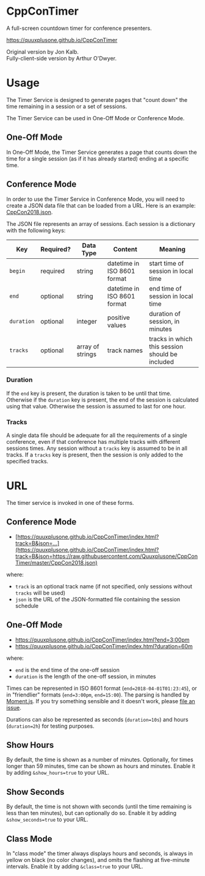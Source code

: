 # CppConTimer

A full-screen countdown timer for conference presenters.

https://quuxplusone.github.io/CppConTimer

Original version by Jon Kalb.  
Fully-client-side version by Arthur O'Dwyer.

# Usage

The Timer Service is designed to generate pages that "count down" the time
remaining in a session or a set of sessions.

The Timer Service can be used in One-Off Mode or Conference Mode.

## One-Off Mode

In One-Off Mode, the Timer Service generates a page that counts down the time
for a single session (as if it has already started) ending at a specific time.

## Conference Mode

In order to use the Timer Service in Conference Mode, you will need to create a
JSON data file that can be loaded from a URL. Here is an example: [CppCon2018.json](/CppCon2018.json).

The JSON file represents an array of sessions. Each session is a dictionary
with the following keys:

| Key        | Required? | Data Type        | Content                     | Meaning
|------------|-----------|------------------|-----------------------------|----------------
| `begin`    | required  | string           | datetime in ISO 8601 format | start time of session in local time
| `end`      | optional  | string           | datetime in ISO 8601 format | end time of session in local time
| `duration` | optional  | integer          | positive values             | duration of session, in minutes
| `tracks`   | optional  | array of strings | track names                 | tracks in which this session should be included

### Duration

If the `end` key is present, the duration is taken to be until that time.
Otherwise if the `duration` key is present, the end of the session is calculated
using that value. Otherwise the session is assumed to last for one hour.

### Tracks

A single data file should be adequate for all the requirements of a single conference,
even if that conference has multiple tracks with different sessions times. Any session
without a `tracks` key is assumed to be in all tracks. If a `tracks` key is present,
then the session is only added to the specified tracks.

# URL

The timer service is invoked in one of these forms.

## Conference Mode

- [https://quuxplusone.github.io/CppConTimer/index.html?track=B&json=...](https://quuxplusone.github.io/CppConTimer/index.html?track=B&json=https://raw.githubusercontent.com/Quuxplusone/CppConTimer/master/CppCon2018.json)

where:

- `track` is an optional track name (if not specified, only sessions without `tracks` will be used)
- `json` is the URL of the JSON-formatted file containing the session schedule

## One-Off Mode

- https://quuxplusone.github.io/CppConTimer/index.html?end=3:00pm
- https://quuxplusone.github.io/CppConTimer/index.html?duration=60m

where:

- `end` is the end time of the one-off session
- `duration` is the length of the one-off session, in minutes

Times can be represented in ISO 8601 format (`end=2018-04-01T01:23:45`), or in
"friendlier" formats (`end=3:00pm`, `end=15:00`).
The parsing is handled by [Moment.js](https://momentjs.com).
If you try something sensible and it doesn't work,
please [file an issue](https://github.com/Quuxplusone/CppConTimer/issues).

Durations can also be represented as seconds (`duration=10s`) and hours (`duration=2h`)
for testing purposes.

## Show Hours

By default, the time is shown as a number of minutes.
Optionally, for times longer than 59 minutes, time can be shown as hours and minutes.
Enable it by adding `&show_hours=true` to your URL.

## Show Seconds

By default, the time is not shown with seconds (until the time remaining is less
than ten minutes), but can optionally do so.
Enable it by adding `&show_seconds=true` to your URL.

## Class Mode

In "class mode" the timer always displays hours and seconds, is always in yellow
on black (no color changes), and omits the flashing at five-minute intervals.
Enable it by adding `&class=true` to your URL.
